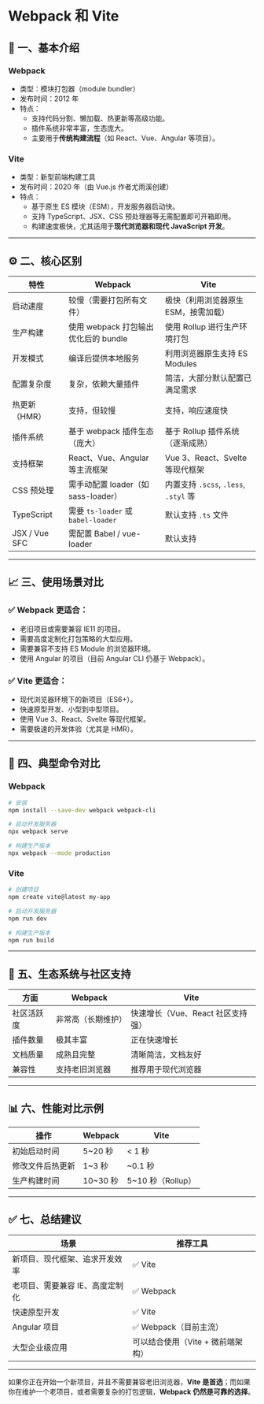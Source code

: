 
# Webpack 和 Vite

## 🧩 一、基本介绍

### **Webpack**
- 类型：模块打包器（module bundler）
- 发布时间：2012 年
- 特点：
  - 支持代码分割、懒加载、热更新等高级功能。
  - 插件系统非常丰富，生态庞大。
  - 主要用于**传统构建流程**（如 React、Vue、Angular 等项目）。

### **Vite**
- 类型：新型前端构建工具
- 发布时间：2020 年（由 Vue.js 作者尤雨溪创建）
- 特点：
  - 基于原生 ES 模块（ESM），开发服务器启动快。
  - 支持 TypeScript、JSX、CSS 预处理器等无需配置即可开箱即用。
  - 构建速度极快，尤其适用于**现代浏览器和现代 JavaScript 开发**。

---

## ⚙️ 二、核心区别

| 特性 | Webpack | Vite |
|------|---------|------|
| 启动速度 | 较慢（需要打包所有文件） | 极快（利用浏览器原生 ESM，按需加载） |
| 生产构建 | 使用 webpack 打包输出优化后的 bundle | 使用 Rollup 进行生产环境打包 |
| 开发模式 | 编译后提供本地服务 | 利用浏览器原生支持 ES Modules |
| 配置复杂度 | 复杂，依赖大量插件 | 简洁，大部分默认配置已满足需求 |
| 热更新（HMR） | 支持，但较慢 | 支持，响应速度快 |
| 插件系统 | 基于 webpack 插件生态（庞大） | 基于 Rollup 插件系统（逐渐成熟） |
| 支持框架 | React、Vue、Angular 等主流框架 | Vue 3、React、Svelte 等现代框架 |
| CSS 预处理 | 需手动配置 loader（如 sass-loader） | 内置支持 `.scss`, `.less`, `.styl` 等 |
| TypeScript | 需要 `ts-loader` 或 `babel-loader` | 默认支持 `.ts` 文件 |
| JSX / Vue SFC | 需配置 Babel / vue-loader | 默认支持 |

---

## 📈 三、使用场景对比

### ✅ Webpack 更适合：
- 老旧项目或需要兼容 IE11 的项目。
- 需要高度定制化打包策略的大型应用。
- 需要兼容不支持 ES Module 的浏览器环境。
- 使用 Angular 的项目（目前 Angular CLI 仍基于 Webpack）。

### ✅ Vite 更适合：
- 现代浏览器环境下的新项目（ES6+）。
- 快速原型开发、小型到中型项目。
- 使用 Vue 3、React、Svelte 等现代框架。
- 需要极速的开发体验（尤其是 HMR）。

---

## 🔧 四、典型命令对比

### Webpack
```bash
# 安装
npm install --save-dev webpack webpack-cli

# 启动开发服务器
npx webpack serve

# 构建生产版本
npx webpack --mode production
```

### Vite
```bash
# 创建项目
npm create vite@latest my-app

# 启动开发服务器
npm run dev

# 构建生产版本
npm run build
```

---

## 🌱 五、生态系统与社区支持

| 方面 | Webpack | Vite |
|------|---------|------|
| 社区活跃度 | 非常高（长期维护） | 快速增长（Vue、React 社区支持强） |
| 插件数量 | 极其丰富 | 正在快速增长 |
| 文档质量 | 成熟且完整 | 清晰简洁，文档友好 |
| 兼容性 | 支持老旧浏览器 | 推荐用于现代浏览器 |

---

## 📊 六、性能对比示例

| 操作 | Webpack | Vite |
|------|---------|------|
| 初始启动时间 | 5~20 秒 | < 1 秒 |
| 修改文件后热更新 | 1~3 秒 | ~0.1 秒 |
| 生产构建时间 | 10~30 秒 | 5~10 秒（Rollup） |

---

## ✅ 七、总结建议

| 场景 | 推荐工具 |
|------|----------|
| 新项目、现代框架、追求开发效率 | ✅ Vite |
| 老项目、需要兼容 IE、高度定制化 | ✅ Webpack |
| 快速原型开发 | ✅ Vite |
| Angular 项目 | ✅ Webpack（目前主流） |
| 大型企业级应用 | 可以结合使用（Vite + 微前端架构） |

---

如果你正在开始一个新项目，并且不需要兼容老旧浏览器，**Vite 是首选**；而如果你在维护一个老项目，或者需要复杂的打包逻辑，**Webpack 仍然是可靠的选择**。
